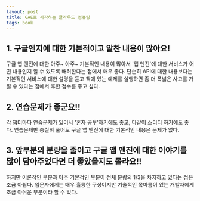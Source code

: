 ```yaml
---
layout: post
title: GAE로 시작하는 클라우드 컴퓨팅
tags: book
---
```


## 1. 구글엔지에 대한 기본적이고 알찬 내용이 많아요!

구글 앱 엔진에 대한 아주~ 아주~ 기본적인 내용이 많아서 '앱 엔진'에 대한 서비스가 어떤 내용인지 알 수 있도록 배려한다는 점에서 매우 좋다. 단순히 API에 대한 내용보다는 기본적인 서비스에 대한 설명을 듣고 책에 있는 예제를 실행하면 좀 더 폭넓은 사고를 가질 수 있다는 점에서 후한 점수를 주고 싶다.

## 2. 연습문제가 좋군요!!

각 챕터마다 연습문제가 있어서 '혼자 공부'하기에도 좋고, 다같이 스터디 하기에도 좋다. 연습문제만 충실히 풀어도 구글 앱 엔진에 대한 기본적인 내용은 문제가 없다.

## 3. 앞부분의 분량을 줄이고 구글 앱 엔진에 대한 이야기를 많이 담아주었다면 더 좋았을지도 몰라요!!

하지만 이론적인 부분과 아주 기본적인 부분이 전체 분량의 1/3을 차지하고 있다는 점은 조금 아쉽다. 입문자에게는 매우 훌륭한 구성이지만 기술적인 목마름이 있는 개발자에게 조금 아쉬운 부분이라 할 수 있다.


